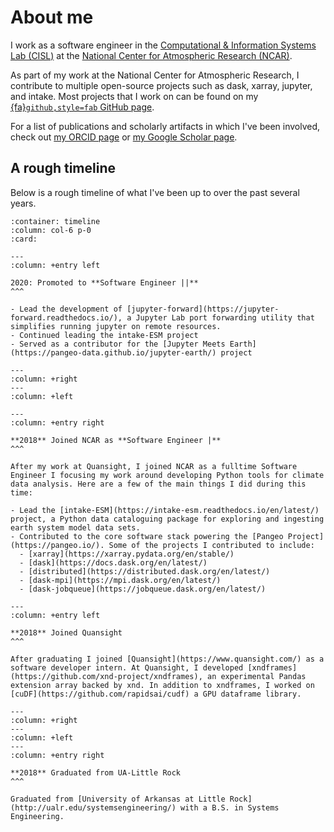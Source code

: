 # About me

I work as a software engineer in the [Computational & Information Systems Lab (CISL)](https://www2.cisl.ucar.edu/) at the [National Center for Atmospheric Research (NCAR)](https://ncar.ucar.edu/).

As part of my work at the National Center for Atmospheric Research, I contribute to multiple open-source projects such as dask, xarray, jupyter, and intake. Most projects that I work on can be found on my [{fa}`github,style=fab` GitHub page](https://github.com/andersy005).

For a list of publications and scholarly artifacts in which I've been involved,
check out [my ORCID page](https://orcid.org/0000-0001-6583-571X) or [my Google Scholar page](https://scholar.google.com/citations?user=vrlgltgAAAAJ&hl=en&oi=ao).

## A rough timeline

Below is a rough timeline of what I've been up to over the past several years.

```{panels}
:container: timeline
:column: col-6 p-0
:card:

---
:column: +entry left

2020: Promoted to **Software Engineer ||**
^^^

- Lead the development of [jupyter-forward](https://jupyter-forward.readthedocs.io/), a Jupyter Lab port forwarding utility that simplifies running jupyter on remote resources.
- Continued leading the intake-ESM project
- Served as a contributor for the [Jupyter Meets Earth](https://pangeo-data.github.io/jupyter-earth/) project

---
:column: +right
---
:column: +left

---
:column: +entry right

**2018** Joined NCAR as **Software Engineer |**
^^^

After my work at Quansight, I joined NCAR as a fulltime Software Engineer I focusing my work around developing Python tools for climate data analysis. Here are a few of the main things I did during this time:

- Lead the [intake-ESM](https://intake-esm.readthedocs.io/en/latest/) project, a Python data cataloguing package for exploring and ingesting earth system model data sets.
- Contributed to the core software stack powering the [Pangeo Project](https://pangeo.io/). Some of the projects I contributed to include:
  - [xarray](https://xarray.pydata.org/en/stable/)
  - [dask](https://docs.dask.org/en/latest/)
  - [distributed](https://distributed.dask.org/en/latest/)
  - [dask-mpi](https://mpi.dask.org/en/latest/)
  - [dask-jobqueue](https://jobqueue.dask.org/en/latest/)

---
:column: +entry left

**2018** Joined Quansight
^^^

After graduating I joined [Quansight](https://www.quansight.com/) as a software developer intern. At Quansight, I developed [xndframes](https://github.com/xnd-project/xndframes), an experimental Pandas extension array backed by xnd. In addition to xndframes, I worked on [cuDF](https://github.com/rapidsai/cudf) a GPU dataframe library.

---
:column: +right
---
:column: +left
---
:column: +entry right

**2018** Graduated from UA-Little Rock
^^^

Graduated from [University of Arkansas at Little Rock](http://ualr.edu/systemsengineering/) with a B.S. in Systems Engineering.
```
